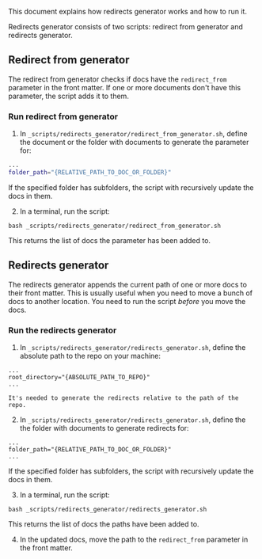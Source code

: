 This document explains how redirects generator works and how to run it.

Redirects generator consists of two scripts: redirect from generator and redirects generator.

## Redirect from generator

The redirect from generator checks if docs have the `redirect_from` parameter in the front matter. If one or more documents don't have this parameter, the script adds it to them.

### Run redirect from generator

1. In `_scripts/redirects_generator/redirect_from_generator.sh`, define the document or the folder with documents to generate the parameter for:
```sh
...
folder_path="{RELATIVE_PATH_TO_DOC_OR_FOLDER}"
```
  If the specified folder has subfolders, the script with recursively update the docs in them.

2. In a terminal, run the script:
```shell
bash _scripts/redirects_generator/redirect_from_generator.sh
```
  This returns the list of docs the parameter has been added to.

## Redirects generator

The redirects generator appends the current path of one or more docs to their front matter. This is usually useful when you need to move a bunch of docs to another location. You need to run the script *before* you move the docs.

### Run the redirects generator

1. In `_scripts/redirects_generator/redirects_generator.sh`, define the absolute path to the repo on your machine:
```text
...
root_directory="{ABSOLUTE_PATH_TO_REPO}"
...
```
    It's needed to generate the redirects relative to the path of the repo.

2. In `_scripts/redirects_generator/redirects_generator.sh`, define the the folder with documents to generate redirects for:
```
...
folder_path="{RELATIVE_PATH_TO_DOC_OR_FOLDER}"
...
```  

  If the specified folder has subfolders, the script with recursively update the docs in them.

3. In a terminal, run the script:
```shell
bash _scripts/redirects_generator/redirects_generator.sh
```

This returns the list of docs the paths have been added to.

4. In the updated docs, move the path to the `redirect_from` parameter in the front matter.
